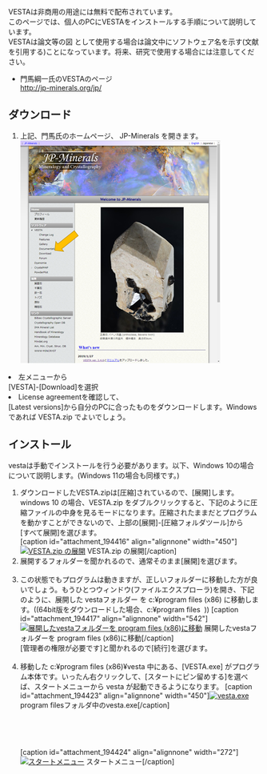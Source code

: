 VESTAは非商用の用途には無料で配布されています。  
このページでは、個人のPCにVESTAをインストールする手順について説明しています。  
VESTAは論文等の図 として使用する場合は論文中にソフトウェア名を示す(文献を引用する)ことになっています。将来、研究で使用する場合には注意してください。

- 門馬綱一氏のVESTAのページ<br><a class="wpel-icon-right" href="http://jp-minerals.org/jp/" target="_blank" rel="external noopener noreferrer" data-wpel-link="external">http://jp-minerals.org/jp/</a>

## ダウンロード


1. 上記、門馬氏のホームページ、 JP-Minerals を開きます。
<img class="alignnone size-full wp-image-194412" src="/img/minerals.png" alt="JP-minerals" width="400" height="445" /></a>
<li>左メニューから<br />[VESTA]-[Download]を選択</li>
<li>License agreementを確認して、<br />[Latest versions]から自分のPCに合ったものをダウンロードします。Windowsであれば VESTA.zip でよいでしょう。</li>
</ol>
<!-- /wp:tadv/classic-paragraph -->

<!-- wp:heading -->
<h2>インストール</h2>
<!-- /wp:heading -->

<!-- wp:tadv/classic-paragraph -->
<p>vestaは手動でインストールを行う必要があります。以下、Windows 10の場合について説明します。(Windows 11の場合も同様です。) </p>
<!-- /wp:tadv/classic-paragraph -->

<!-- wp:tadv/classic-paragraph -->
<ol>
<li>ダウンロードしたVESTA.zipは[圧縮]されているので、[展開]します。windows 10 の場合、VESTA.zip をダブルクリックすると、下記のように圧縮ファイルの中身を見るモードになります。圧縮されたままだとプログラムを動かすことができないので、上部の[展開]-[圧縮フォルダツール]から<br />[すべて展開]を選びます。<br />
[caption id="attachment_194416" align="alignnone" width="450"]<a href="http://science.shinshu-u.ac.jp/~tiiyama/wp-content/uploads/2019/07/zip-1.png"><img class="wp-image-194416 size-full" src="http://science.shinshu-u.ac.jp/~tiiyama/wp-content/uploads/2019/07/zip-1.png" alt="VESTA.zip の展開" width="450" height="304" /></a> VESTA.zip の展開[/caption]
</li>
<li>展開するフォルダーを聞かれるので、通常そのまま[展開]を選びます。<br /><br /></li>
<li>この状態でもプログラムは動きますが、正しいフォルダーに移動した方が良いでしょう。もうひとつウィンドウ(ファイルエクスプローラ)を開き、下記のように、展開した vestaフォルダー を c:¥program files (x86) に移動します。((64bit版をダウンロードした場合、c:¥program files  ))
[caption id="attachment_194417" align="alignnone" width="542"]<a href="http://science.shinshu-u.ac.jp/~tiiyama/wp-content/uploads/2019/07/move.png"><img class="wp-image-194417 size-full" src="http://science.shinshu-u.ac.jp/~tiiyama/wp-content/uploads/2019/07/move.png" alt="展開したvestaフォルダーを program files (x86)に移動" width="542" height="650" /></a> 展開したvestaフォルダーを program files (x86)に移動[/caption]
<br />[管理者の権限が必要です]と聞かれるので[続行]を選びます。<br /><br /></li>
<li>移動した c:¥program files (x86)¥vesta 中にある、[VESTA.exe] がプログラム本体です。いったん右クリックして、[スタートにピン留めする]を選べば、スタートメニューから vesta が起動できるようになります。
[caption id="attachment_194423" align="alignnone" width="450"]<a href="http://science.shinshu-u.ac.jp/~tiiyama/wp-content/uploads/2019/07/final.png"><img class="wp-image-194423 size-full" src="http://science.shinshu-u.ac.jp/~tiiyama/wp-content/uploads/2019/07/final.png" alt="vesta.exe" width="450" height="357" /></a> program filesフォルダ中のvesta.exe[/caption]
<p> </p>
<p> </p>
[caption id="attachment_194424" align="alignnone" width="272"]<a href="http://science.shinshu-u.ac.jp/~tiiyama/wp-content/uploads/2019/07/menu.png"><img class="wp-image-194424 size-full" src="http://science.shinshu-u.ac.jp/~tiiyama/wp-content/uploads/2019/07/menu.png" alt="スタートメニュー" width="272" height="294" /></a> スタートメニュー[/caption]
</li>
</ol>
<!-- /wp
